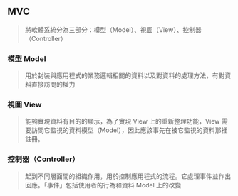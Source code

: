## MVC

> 將軟體系統分為三部分：模型（Model）、視圖（View）、控制器（Controller）

### 模型 Model

> 用於封裝與應用程式的業務邏輯相關的資料以及對資料的處理方法，有對資料直接訪問的權力

### 視圖 View

> 能夠實現資料有目的的顯示，為了實現 View 上的重新整理功能，View 需要訪問它監視的資料模型（Model），因此應該事先在被它監視的資料那裡註冊。

### 控制器（Controller）

> 起到不同層面間的組織作用，用於控制應用程式的流程。它處理事件並作出回應。「事件」包括使用者的行為和資料 Model 上的改變
